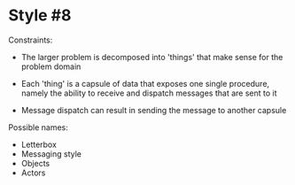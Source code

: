 Style #8
==============================

Constraints:

- The larger problem is decomposed into 'things' that make sense for
  the problem domain 

- Each 'thing' is a capsule of data that exposes one single procedure,
  namely the ability to receive and dispatch messages that are sent to
  it

- Message dispatch can result in sending the message to another capsule

Possible names:

- Letterbox
- Messaging style
- Objects
- Actors
